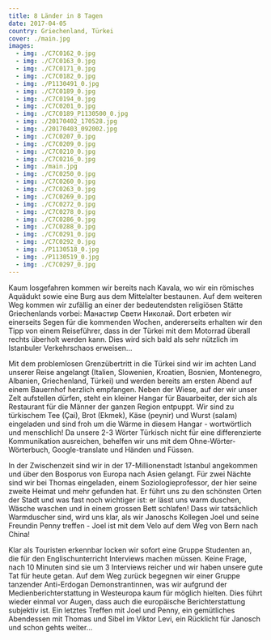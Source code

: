 ```yaml
---
title: 8 Länder in 8 Tagen
date: 2017-04-05
country: Griechenland, Türkei
cover: ./main.jpg
images:
  - img: ./C7C0162_0.jpg
  - img: ./C7C0163_0.jpg
  - img: ./C7C0171_0.jpg
  - img: ./C7C0182_0.jpg
  - img: ./P1130491_0.jpg
  - img: ./C7C0189_0.jpg
  - img: ./C7C0194_0.jpg
  - img: ./C7C0201_0.jpg
  - img: ./C7C0189_P1130500_0.jpg
  - img: ./20170402_170528.jpg
  - img: ./20170403_092002.jpg
  - img: ./C7C0207_0.jpg
  - img: ./C7C0209_0.jpg
  - img: ./C7C0210_0.jpg
  - img: ./C7C0216_0.jpg
  - img: ./main.jpg
  - img: ./C7C0250_0.jpg
  - img: ./C7C0260_0.jpg
  - img: ./C7C0263_0.jpg
  - img: ./C7C0269_0.jpg
  - img: ./C7C0272_0.jpg
  - img: ./C7C0278_0.jpg
  - img: ./C7C0286_0.jpg
  - img: ./C7C0288_0.jpg
  - img: ./C7C0291_0.jpg
  - img: ./C7C0292_0.jpg
  - img: ./P1130518_0.jpg
  - img: ./P1130519_0.jpg
  - img: ./C7C0297_0.jpg
---
```


Kaum losgefahren kommen wir bereits nach Kavala, wo wir ein römisches Aquädukt sowie eine Burg aus dem Mittelalter bestaunen. Auf dem weiteren Weg kommen wir zufällig an einer der bedeutendsten religiösen Stätte Griechenlands vorbei: Манастир Свети Николай. Dort erbeten wir einerseits Segen für die kommenden Wochen, andererseits erhalten wir den Tipp von einem Reiseführer, dass in der Türkei mit dem Motorrad überall rechts überholt werden kann. Dies wird sich bald als sehr nützlich im Istanbuler Verkehrschaos erweisen...

Mit dem problemlosen Grenzübertritt in die Türkei sind wir im achten Land unserer Reise angelangt (Italien, Slowenien, Kroatien, Bosnien, Montenegro, Albanien, Griechenland, Türkei) und werden bereits am ersten Abend auf einem Bauernhof herzlich empfangen. Neben der Wiese, auf der wir unser Zelt aufstellen dürfen, steht ein kleiner Hangar für Bauarbeiter, der sich als Restaurant für die Männer der ganzen Region entpuppt. Wir sind zu türkischem Tee (Çai), Brot (Ekmek), Käse (peynir) und Wurst (salam) eingeladen und sind froh um die Wärme in diesem Hangar - wortwörtlich und menschlich! Da unsere 2-3 Wörter Türkisch nicht für eine differenzierte Kommunikation ausreichen, behelfen wir uns mit dem Ohne-Wörter-Wörterbuch, Google-translate und Händen und Füssen. 

In der Zwischenzeit sind wir in der 17-Millionenstadt Istanbul angekommen und über den Bosporus von Europa nach Asien gelangt. Für zwei Nächte sind wir bei Thomas eingeladen, einem Soziologieprofessor, der hier seine zweite Heimat und mehr gefunden hat. Er führt uns zu den schönsten Orten der Stadt und was fast noch wichtiger ist: er lässt uns warm duschen, Wäsche waschen und in einem grossen Bett schlafen! Dass wir tatsächlich Warmduscher sind, wird uns klar, als wir Janoschs Kollegen Joel und seine Freundin Penny treffen - Joel ist mit dem Velo auf dem Weg von Bern nach China! 

Klar als Touristen erkennbar locken wir sofort eine Gruppe Studenten an, die für den Englischunterricht Interviews machen müssen. Keine Frage, nach 10 Minuten sind sie um 3 Interviews reicher und wir haben unsere gute Tat für heute getan. Auf dem Weg zurück begegnen wir einer Gruppe tanzender Anti-Erdogan Demonstrantinnen, was wir aufgrund der Medienberichterstattung in Westeuropa kaum für möglich hielten. Dies führt wieder einmal vor Augen, dass auch die europäische Berichterstattung subjektiv ist. Ein letztes Treffen mit Joel und Penny, ein gemütliches Abendessen mit Thomas und Sibel im Viktor Levi, ein Rücklicht für Janosch und schon gehts weiter...
